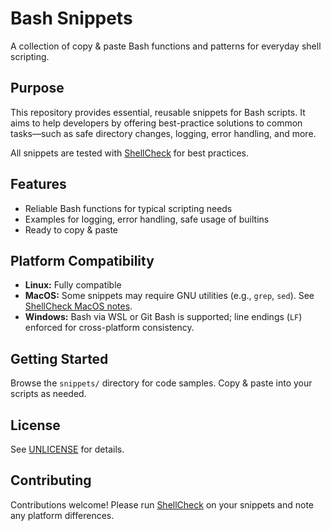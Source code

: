 # Bash Snippets

A collection of copy & paste Bash functions and patterns for everyday shell
scripting.

## Purpose

This repository provides essential, reusable snippets for Bash scripts. It aims
to help developers by offering best-practice solutions to common tasks—such as
safe directory changes, logging, error handling, and more.

All snippets are tested with
[ShellCheck](https://github.com/koalaman/shellcheck/wiki) for best practices.

## Features

- Reliable Bash functions for typical scripting needs
- Examples for logging, error handling, safe usage of builtins
- Ready to copy & paste

## Platform Compatibility

- **Linux:** Fully compatible
- **MacOS:** Some snippets may require GNU utilities (e.g., `grep`, `sed`). 
  See [ShellCheck MacOS notes](https://github.com/koalaman/shellcheck/wiki/MacOS).
- **Windows:** Bash via WSL or Git Bash is supported; line endings (`LF`) 
  enforced for cross-platform consistency.

## Getting Started

Browse the `snippets/` directory for code samples. Copy & paste into your
scripts as needed.

## License

See [UNLICENSE](UNLICENSE) for details.

## Contributing

Contributions welcome! Please run
[ShellCheck](https://github.com/koalaman/shellcheck) on your snippets and note
any platform differences.
